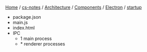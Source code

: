 [Home](https://mengxianbin.github.io) /
[cs-notes](https://mengxianbin.github.io/cs-notes/site) /
[Architecture](https://mengxianbin.github.io/cs-notes/site/Architecture) /
[Components](https://mengxianbin.github.io/cs-notes/site/Architecture/Components) /
[Electron](https://mengxianbin.github.io/cs-notes/site/Architecture/Components/Electron) /
[startup](https://mengxianbin.github.io/cs-notes/site/Architecture/Components/Electron/startup)

- package.json
- main.js
- index.html
- IPC
  - 1 main process
  - \* renderer processes